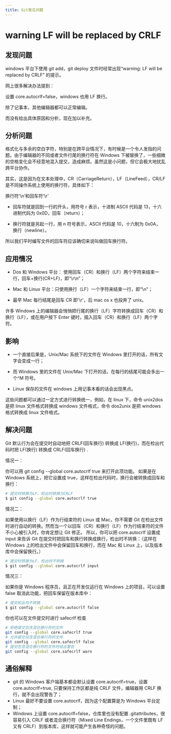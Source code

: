 ```yaml
---
title: Git常见问题
---
```


# warning LF will be replaced by CRLF

## 发现问题

windows 平台下使用 git add，git deploy 文件时经常出现“warning: LF will be replaced by CRLF” 的提示。

网上很多解决办法提到：

设置 core.autocrlf=false，windows 也用 LF 换行。

除了记事本，其他编辑器都可以正常编辑。

而没有给出具体原因和分析，现在加以补充。

## 分析问题

格式化与多余的空白字符，特别是在跨平台情况下，有时候是一个令人发指的问题。由于编辑器的不同或者文件行尾的换行符在 Windows 下被替换了，一些细微的空格变化会不经意地混入提交，造成麻烦。虽然这是小问题，但它会极大地扰乱跨平台协作。

其实，这是因为在文本处理中，CR（CarriageReturn），LF（LineFeed），CR/LF 是不同操作系统上使用的换行符，具体如下：

换行符‘\n’和回车符‘\r’

- 回车符就是回到一行的开头，用符号 r 表示，十进制 ASCII 代码是 13，十六进制代码为 0x0D，回车（return）；

- 换行符就是另起一行，用 n 符号表示，ASCII 代码是 10，十六制为 0x0A， 换行（newline）。

所以我们平时编写文件的回车符应该确切来说叫做回车换行符。

## 应用情况

- Dos 和 Windows 平台： 使用回车（CR）和换行（LF）两个字符来结束一行，回车+换行(CR+LF)，即“\r\n”；

- Mac 和 Linux 平台：只使用换行（LF）一个字符来结束一行，即“\n”；

- 最早 Mac 每行结尾是回车 CR 即'\r'，后 mac os x 也投奔了 unix。

许多 Windows 上的编辑器会悄悄把行尾的换行（LF）字符转换成回车（CR）和换行（LF），或在用户按下 Enter 键时，插入回车（CR）和换行（LF）两个字符。

## 影响

- 一个直接后果是，Unix/Mac 系统下的文件在 Windows 里打开的话，所有文字会变成一行；

- 而 Windows 里的文件在 Unix/Mac 下打开的话，在每行的结尾可能会多出一个^M 符号。

- Linux 保存的文件在 windows 上用记事本看的话会出现黑点。

这些问题都可以通过一定方式进行转换统一，例如，在 linux 下，命令 unix2dos 是把 linux 文件格式转换成 windows 文件格式，命令 dos2unix 是把 windows 格式转换成 linux 文件格式。

## 解决问题

Git 默认行为会在提交时自动地把 CRLF(回车换行) 转换成 LF(换行)，而在检出代码时把 LF(换行) 转换成 CRLF(回车换行) .

情况一：

你可以用 git config --global core.autocrlf true 来打开此项功能。 如果是在 Windows 系统上，把它设置成 true，这样在检出代码时，换行会被转换成回车和换行：

```bash
# 提交时转换为LF，检出时转换为CRLF
$ git config --global core.autocrlf true
```

情况二：

如果使用以换行（LF）作为行结束符的 Linux 或 Mac，你不需要 Git 在检出文件时进行自动的转换。然而当一个以回车（CR）和换行（LF）作为行结束符的文件不小心被引入时，你肯定想让 Git 修正。 所以，你可以把 core.autocrlf 设置成 input 来告诉 Git 在提交时把回车和换行转换成换行，检出时不转换：（这样在 Windows 上的检出文件中会保留回车和换行，而在 Mac 和 Linux 上，以及版本库中会保留换行。）

```bash
# 提交时转换为LF，检出时不转换
$ git config --global core.autocrlf input
```

情况三：

如果你是 Windows 程序员，且正在开发仅运行在 Windows 上的项目，可以设置 false 取消此功能，把回车保留在版本库中：

```bash
# 提交检出均不转换
$ git config --global core.autocrlf false
```

你也可以在文件提交时进行 safecrlf 检查

```bash
# 拒绝提交包含混合换行符的文件
git config --global core.safecrlf true
# 允许提交包含混合换行符的文件
git config --global core.safecrlf false
# 提交包含混合换行符的文件时给出警告
git config --global core.safecrlf warn
```

## 通俗解释

- git 的 Windows 客户端基本都会默认设置 core.autocrlf=true，设置 core.autocrlf=true, 只要保持工作区都是纯 CRLF 文件，编辑器用 CRLF 换行，就不会出现警告了；
- Linux 最好不要设置 core.autocrlf，因为这个配置算是为 Windows 平台定制；
- Windows 上设置 core.autocrlf=false，仓库里也没有配置 .gitattributes，很容易引入 CRLF 或者混合换行符（Mixed Line Endings，一个文件里既有 LF 又有 CRLF）到版本库，这样就可能产生各种奇怪的问题。
